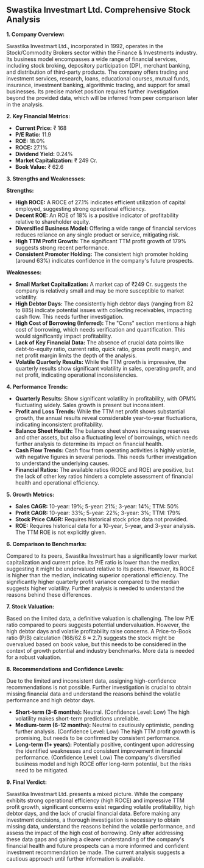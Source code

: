 ## Swastika Investmart Ltd. Comprehensive Stock Analysis

**1. Company Overview:**

Swastika Investmart Ltd., incorporated in 1992, operates in the Stock/Commodity Brokers sector within the Finance & Investments industry.  Its business model encompasses a wide range of financial services, including stock broking, depository participation (DP), merchant banking, and distribution of third-party products.  The company offers trading and investment services, research, loans, educational courses, mutual funds, insurance, investment banking, algorithmic trading, and support for small businesses.  Its precise market position requires further investigation beyond the provided data, which will be inferred from peer comparison later in the analysis.


**2. Key Financial Metrics:**

* **Current Price:** ₹ 168
* **P/E Ratio:** 11.9
* **ROE:** 18.0%
* **ROCE:** 27.1%
* **Dividend Yield:** 0.24%
* **Market Capitalization:** ₹ 249 Cr.
* **Book Value:** ₹ 62.6


**3. Strengths and Weaknesses:**

**Strengths:**

* **High ROCE:**  A ROCE of 27.1% indicates efficient utilization of capital employed, suggesting strong operational efficiency.
* **Decent ROE:** An ROE of 18% is a positive indicator of profitability relative to shareholder equity.
* **Diversified Business Model:** Offering a wide range of financial services reduces reliance on any single product or service, mitigating risk.
* **High TTM Profit Growth:** The significant TTM profit growth of 179% suggests strong recent performance.
* **Consistent Promoter Holding:**  The consistent high promoter holding (around 63%) indicates confidence in the company's future prospects.

**Weaknesses:**

* **Small Market Capitalization:** A market cap of ₹249 Cr. suggests the company is relatively small and may be more susceptible to market volatility.
* **High Debtor Days:**  The consistently high debtor days (ranging from 82 to 885) indicate potential issues with collecting receivables, impacting cash flow.  This needs further investigation.
* **High Cost of Borrowing (Inferred):** The "Cons" section mentions a high cost of borrowing, which needs verification and quantification.  This would significantly impact profitability.
* **Lack of Key Financial Data:** The absence of crucial data points like debt-to-equity ratio, current ratio, quick ratio, gross profit margin, and net profit margin limits the depth of the analysis.
* **Volatile Quarterly Results:** While the TTM growth is impressive, the quarterly results show significant volatility in sales, operating profit, and net profit, indicating operational inconsistencies.


**4. Performance Trends:**

* **Quarterly Results:** Show significant volatility in profitability, with OPM% fluctuating widely.  Sales growth is present but inconsistent.
* **Profit and Loss Trends:**  While the TTM net profit shows substantial growth, the annual results reveal considerable year-to-year fluctuations, indicating inconsistent profitability.
* **Balance Sheet Health:**  The balance sheet shows increasing reserves and other assets, but also a fluctuating level of borrowings, which needs further analysis to determine its impact on financial health.
* **Cash Flow Trends:**  Cash flow from operating activities is highly volatile, with negative figures in several periods.  This needs further investigation to understand the underlying causes.
* **Financial Ratios:**  The available ratios (ROCE and ROE) are positive, but the lack of other key ratios hinders a complete assessment of financial health and operational efficiency.


**5. Growth Metrics:**

* **Sales CAGR:** 10-year: 19%; 5-year: 21%; 3-year: 14%; TTM: 50%
* **Profit CAGR:** 10-year: 33%; 5-year: 22%; 3-year: 3%; TTM: 179%
* **Stock Price CAGR:** Requires historical stock price data not provided.
* **ROE:**  Requires historical data for a 10-year, 5-year, and 3-year analysis.  The TTM ROE is not explicitly given.


**6. Comparison to Benchmarks:**

Compared to its peers, Swastika Investmart has a significantly lower market capitalization and current price.  Its P/E ratio is lower than the median, suggesting it might be undervalued relative to its peers. However, its ROCE is higher than the median, indicating superior operational efficiency.  The significantly higher quarterly profit variance compared to the median suggests higher volatility.  Further analysis is needed to understand the reasons behind these differences.


**7. Stock Valuation:**

Based on the limited data, a definitive valuation is challenging. The low P/E ratio compared to peers suggests potential undervaluation. However, the high debtor days and volatile profitability raise concerns.  A Price-to-Book ratio (P/B) calculation (168/62.6 ≈ 2.7) suggests the stock might be overvalued based on book value, but this needs to be considered in the context of growth potential and industry benchmarks.  More data is needed for a robust valuation.


**8. Recommendations and Confidence Levels:**

Due to the limited and inconsistent data, assigning high-confidence recommendations is not possible.  Further investigation is crucial to obtain missing financial data and understand the reasons behind the volatile performance and high debtor days.

* **Short-term (3-6 months):**  Neutral.  (Confidence Level: Low)  The high volatility makes short-term predictions unreliable.
* **Medium-term (6-12 months):**  Neutral to cautiously optimistic, pending further analysis. (Confidence Level: Low)  The high TTM profit growth is promising, but needs to be confirmed by consistent performance.
* **Long-term (1+ years):**  Potentially positive, contingent upon addressing the identified weaknesses and consistent improvement in financial performance. (Confidence Level: Low)  The company's diversified business model and high ROCE offer long-term potential, but the risks need to be mitigated.


**9. Final Verdict:**

Swastika Investmart Ltd. presents a mixed picture.  While the company exhibits strong operational efficiency (high ROCE) and impressive TTM profit growth, significant concerns exist regarding volatile profitability, high debtor days, and the lack of crucial financial data.  Before making any investment decisions, a thorough investigation is necessary to obtain missing data, understand the reasons behind the volatile performance, and assess the impact of the high cost of borrowing.  Only after addressing these data gaps and gaining a clearer understanding of the company's financial health and future prospects can a more informed and confident investment recommendation be made.  The current analysis suggests a cautious approach until further information is available.
